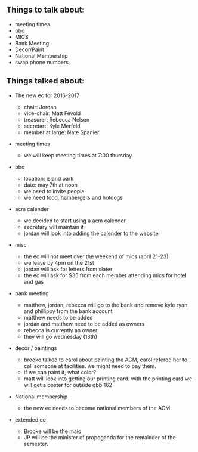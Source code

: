 Things to talk about:
---------------------

- meeting times
- bbq
- MICS
- Bank Meeting
- Decor/Paint
- National Membership
- swap phone numbers

Things talked about:
--------------------

- The new ec for 2016-2017
	- chair: Jordan
	- vice-chair: Matt Fevold
	- treasurer: Rebecca Nelson
	- secretart: Kyle Merfeld
	- member at large: Nate Spanier

- meeting times
	- we will keep meeting times at 7:00 thursday

- bbq
	- location: island park	
	- date: may 7th at noon
	- we need to invite people
	- we need food, hambergers and hotdogs


- acm calender
	- we decided to start using a acm calender
	- secretary will maintain it
	- jordan will look into adding the calender to the website

- misc
	- the ec will not meet over the weekend of mics (april 21-23)
	- we leave by 4pm on the 21st
	- jordan will ask for letters from slater
	- the ec will ask for $35 from each member attending mics for hotel and gas

- bank meeting
	- matthew, jordan, rebecca will go to the bank and remove kyle ryan and phillippy
	from the bank account
	- matthew needs to be added
	- jordan and matthew need to be added as owners
	- rebecca is currently an owner
	- they will go wednesday (13th)

- decor / paintings
	- brooke talked to carol about painting the ACM,
	carol refered her to call someone at facilities.
	we might need to pay them.
	- if we can paint it, what color?
	- matt will look into getting our printing card.
	with the printing card we will get a poster for outside qbb 162

- National membership
	- the new ec needs to become national members of the ACM

- extended ec
	- Brooke will be the maid
	- JP will be the minister of propoganda for the remainder of the semester.
	


